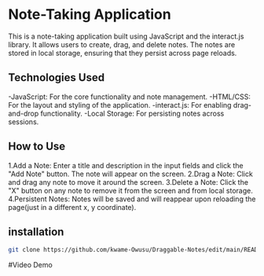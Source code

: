 # Note-Taking Application
This is a note-taking application built using JavaScript and the interact.js library. It allows users to create, drag, and delete notes. The notes are stored in local storage, ensuring that they persist across page reloads.

## Technologies Used
-JavaScript: For the core functionality and note management.
-HTML/CSS: For the layout and styling of the application.
-interact.js: For enabling drag-and-drop functionality.
-Local Storage: For persisting notes across sessions.

## How to Use
1.Add a Note: Enter a title and description in the input fields and click the "Add Note" button. The note will appear on the screen.
2.Drag a Note: Click and drag any note to move it around the screen.
3.Delete a Note: Click the "X" button on any note to remove it from the screen and from local storage.
4.Persistent Notes: Notes will be saved and will reappear upon reloading the page(just in a different x, y coordinate).

## installation 
```bash
git clone https://github.com/kwame-Owusu/Draggable-Notes/edit/main/README.md
```
#Video Demo
